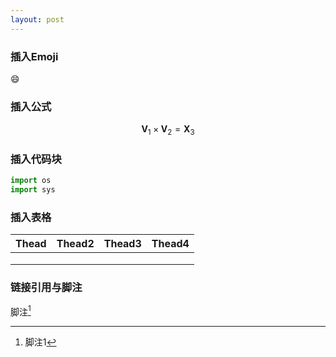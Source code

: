 ```yaml
---
layout: post
---
```


### 插入Emoji

:smile:

### 插入公式

$$
\mathbf{V}_1\times\mathbf{V}_2 = \mathbf{X}_3 
$$

### 插入代码块

```python
import os
import sys
```

### 插入表格

| Thead | Thead2 | Thead3 | Thead4 |
| ----- | ------ | :----- | ------ |
|       |        |        |        |
|       |        |        |        |
|       |        |        |        |

### 链接引用与脚注

[1]: 参考文献1

脚注[^ 1 ]



[^ 1]:脚注1






